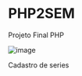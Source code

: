 # PHP2SEM
Projeto Final PHP

![image](https://user-images.githubusercontent.com/44233668/48573021-398be800-e8f2-11e8-944b-06cd5c8e2433.png)

Cadastro de series
